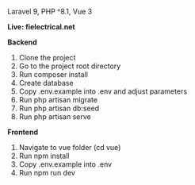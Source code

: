 Laravel 9, PHP ^8.1, Vue 3

<b>Live: fielectrical.net</b>

<b>Backend</b>
1. Clone the project
2. Go to the project root directory
3. Run composer install
4. Create database
5. Copy .env.example into .env and adjust parameters
6. Run php artisan migrate
7. Run php artisan db:seed
8. Run php artisan serve

<b>Frontend</b>
1. Navigate to vue folder (cd vue)
2. Run npm install
3. Copy .env.example into .env 
4. Run npm run dev
